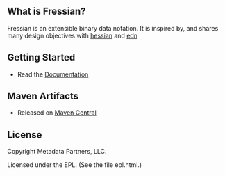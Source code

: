 ## What is Fressian? 

Fressian is an extensible binary data notation. It is inspired by, and
shares many design objectives with
[hessian](http://hessian.caucho.com/) and
[edn](https://github.com/edn-format/edn)

## Getting Started

* Read the [Documentation](http://github.com/Datomic/fressian/wiki)

## Maven Artifacts

* Released on [Maven Central](http://search.maven.org/#search%7Cgav%7C1%7Cg%3A%22org.fressian%22%20AND%20a%3A%22fressian%22)

## License

Copyright Metadata Partners, LLC.

Licensed under the EPL. (See the file epl.html.)
